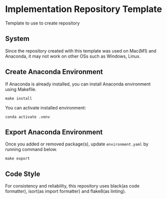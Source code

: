 # Implementation Repository Template

Template to use to create repository

## System

Since the repository created with this template was used on Mac(M1) and Anaconda, it may not work on other OSs such as Windows, Linux.

## Create Anaconda Environment

If Anaconda is already installed, you can install Anaconda environment using Makefile.
```
make install
```

You can activate installed environment:
```
conda activate .venv
```

## Export Anaconda Environment

Once you added or removed package(s), update `environment.yaml` by running command below.
```
make export
```

## Code Style

For consistency and reliability, this repository uses black(as code formatter), isort(as import formatter) and flake8(as linting).

